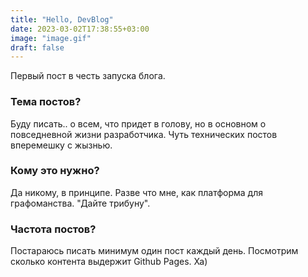 ```yaml
---
title: "Hello, DevBlog"
date: 2023-03-02T17:38:55+03:00
image: "image.gif"
draft: false
---
```



Первый пост в честь запуска блога.

### Тема постов?

Буду писать.. о всем, что придет в голову, но в основном о повседневной жизни разработчика. Чуть технических постов вперемешку с жызнью.

### Кому это нужно?

Да никому, в принципе. Разве что мне, как платформа для графоманства. "Дайте трибуну".

### Частота постов?

Постараюсь писать минимум один пост каждый день. Посмотрим сколько контента выдержит Github Pages. Ха)